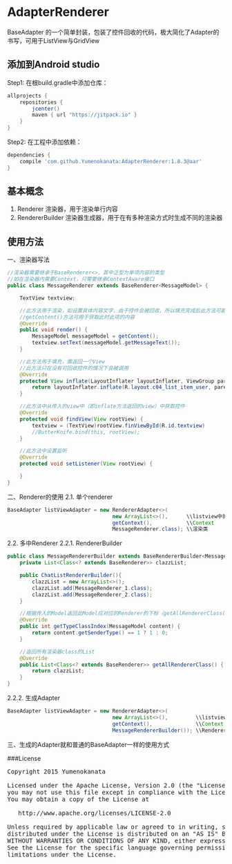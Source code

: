 # AdapterRenderer
BaseAdapter 的一个简单封装，包装了控件回收的代码，极大简化了Adapter的书写，可用于ListView与GridView

## 添加到Android studio
Step1: 在根build.gradle中添加仓库：
```groovy
allprojects {
	repositories {
        jcenter()
		maven { url "https://jitpack.io" }
	}
}
```

Step2: 在工程中添加依赖：
```groovy
dependencies {
    compile 'com.github.Yumenokanata:AdapterRenderer:1.8.3@aar'
}
```

## 基本概念
1. Renderer
  渲染器，用于渲染单行内容
2. RendererBuilder
  渲染器生成器，用于在有多种渲染方式时生成不同的渲染器

## 使用方法
一、渲染器写法
```java
//渲染器需要继承于BaseRenderer<>，其中泛型为单项内容的类型
//如在渲染器内需要Context，只需要继承ContextAware接口
public class MessageRenderer extends BaseRenderer<MessageModel> {

    TextView textview;

    //此方法用于渲染，如设置具体内容文字，由于控件会被回收，所以填充完成后此方法可能会被调用多次
    //getContent()方法可用于获取此时此项的内容
    @Override
    public void render() {
        MessageModel messageModel = getContent();
        textview.setText(messageModel.getMessageText());
    }

    //此方法用于填充，需返回一个View
    //此方法只在没有可回收控件的情况下会被调用
    @Override
    protected View inflate(LayoutInflater layoutInflater, ViewGroup parent) {
        return layoutInflater.inflate(R.layout.c04_list_item_user, parent, false);
    }

    //此方法中从传入的view中（即inflate方法返回的view）中获取控件
    @Override
    protected void findView(View rootView) {
        textview = (TextView)rootView.finViewById(R.id.textview)
        //ButterKnife.bind(this, rootView);
    }

    //此方法中设置监听
    @Override
    protected void setListener(View rootView) {

    }
}
```

二、Renderer的使用
2.1. 单个renderer
```java
BaseAdapter listViewAdapter = new RendererAdapter<>(
                                  new ArrayList<>(),      \\listview中的内容
                                  getContext(),           \\Context
                                  MessageRenderer.class); \\渲染类
```
                                  
2.2. 多中Renderer
2.2.1. RendererBuilder
```java
public class MessageRendererBuilder extends BaseRendererBuilder<MessageModel> {
    private List<Class<? extends BaseRenderer>> clazzList;

    public ChatListRendererBuilder(){
        clazzList = new ArrayList<>();
        clazzList.add(MessageRenderer_1.class);
        clazzList.add(MessageRenderer_2.class);
    }

    //根据传入的Model返回此Model应对应的Renderer的下标（getAllRendererClass()方法返回的list的）
    @Override
    public int getTypeClassIndex(MessageModel content) {
        return content.getSenderType() == 1 ? 1 : 0;
    }

    //返回所有渲染器class的List
    @Override
    public List<Class<? extends BaseRenderer>> getAllRendererClass() {
        return clazzList;
    }
}
```
2.2.2. 生成Adapter
```java
BaseAdapter listViewAdapter = new RendererAdapter<>(
                                  new ArrayList<>(),         \\listview中的内容
                                  getContext(),              \\Context
                                  MessageRendererBuilder()); \\RendererBuilder类的实例
```
                                  
三、生成的Adapter就和普通的BaseAdapter一样的使用方式

###License
<pre>
Copyright 2015 Yumenokanata

Licensed under the Apache License, Version 2.0 (the "License");
you may not use this file except in compliance with the License.
You may obtain a copy of the License at

   http://www.apache.org/licenses/LICENSE-2.0

Unless required by applicable law or agreed to in writing, software
distributed under the License is distributed on an "AS IS" BASIS,
WITHOUT WARRANTIES OR CONDITIONS OF ANY KIND, either express or implied.
See the License for the specific language governing permissions and
limitations under the License.
</pre>
